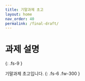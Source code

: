 ```yaml
---
title: 기말과제 초고
layout: home
nav_order: 40
permalink: /final-draft/
---
```


# 과제 설명
{: .fs-9 }

기말과제 초고입니다.
{: .fs-6 .fw-300 }



